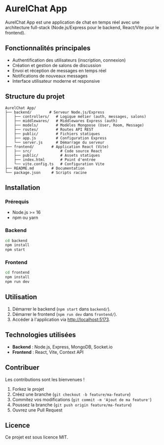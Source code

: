 # AurelChat App

AurelChat App est une application de chat en temps réel avec une architecture full-stack (Node.js/Express pour le backend, React/Vite pour le frontend).

## Fonctionnalités principales
- Authentification des utilisateurs (inscription, connexion)
- Création et gestion de salons de discussion
- Envoi et réception de messages en temps réel
- Notifications de nouveaux messages
- Interface utilisateur moderne et responsive

## Structure du projet
```
AurelChat App/
├── backend/        # Serveur Node.js/Express
│   ├── controllers/   # Logique métier (auth, messages, salons)
│   ├── middlewares/   # Middlewares Express (auth)
│   ├── models/        # Modèles Mongoose (User, Room, Message)
│   ├── routes/        # Routes API REST
│   ├── public/        # Fichiers statiques
│   ├── app.js         # Configuration Express
│   └── server.js      # Démarrage du serveur
├── frontend/        # Application React (Vite)
│   ├── src/             # Code source React
│   ├── public/          # Assets statiques
│   ├── index.html       # Point d'entrée
│   └── vite.config.ts   # Configuration Vite
├── README.md        # Documentation
└── package.json     # Scripts racine
```

## Installation

### Prérequis
- Node.js >= 16
- npm ou yarn

### Backend
```bash
cd backend
npm install
npm start
```

### Frontend
```bash
cd frontend
npm install
npm run dev
```

## Utilisation
1. Démarrer le backend (`npm start` dans `backend/`).
2. Démarrer le frontend (`npm run dev` dans `frontend/`).
3. Accéder à l'application via [http://localhost:5173](http://localhost:5173).

## Technologies utilisées
- **Backend** : Node.js, Express, MongoDB, Socket.io
- **Frontend** : React, Vite, Context API

## Contribuer
Les contributions sont les bienvenues !

1. Forkez le projet
2. Créez une branche (`git checkout -b feature/ma-feature`)
3. Commitez vos modifications (`git commit -m 'Ajout de ma feature'`)
4. Poussez la branche (`git push origin feature/ma-feature`)
5. Ouvrez une Pull Request

## Licence
Ce projet est sous licence MIT.
